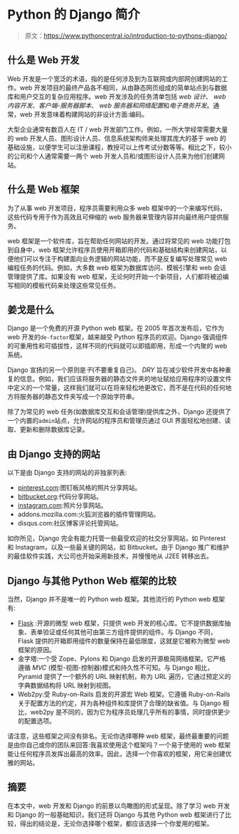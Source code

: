 # Python 的 Django 简介

> 原文：<https://www.pythoncentral.io/introduction-to-pythons-django/>

## 什么是 Web 开发

Web 开发是一个宽泛的术语，指的是任何涉及到为互联网或内部网创建网站的工作。web 开发项目的最终产品各不相同，从由静态网页组成的简单站点到与数据库和用户交互的复杂应用程序。web 开发涉及的任务清单包括 *web 设计*、 *web 内容开发*、*客户端-服务器脚本*、 *web 服务器和网络配置*和*电子商务开发*。通常，web 开发意味着构建网站的非设计方面:编码。

大型企业通常有数百人在 IT / web 开发部门工作。例如，一所大学经常需要大量的 web 开发人员、图形设计人员、信息系统架构师来处理其庞大的基于 web 的基础设施，以便学生可以注册课程，教授可以上传考试分数等等。相比之下，较小的公司和个人通常需要一两个 web 开发人员和/或图形设计人员来为他们创建网站。

## 什么是 Web 框架

为了从事 web 开发项目，程序员需要利用众多 web 框架中的一个来编写代码，这些代码专用于作为高效且可伸缩的 web 服务器来管理内容并向最终用户提供服务。

web 框架是一个软件库，旨在帮助任何网站的开发。通过将常见的 web 功能打包到自身中，web 框架允许程序员使用开箱即用的代码和基础结构来创建网站，以便他们可以专注于构建面向业务逻辑的网站功能，而不是反复编写处理常见 web 编程任务的代码。例如，大多数 web 框架为数据库访问、模板引擎和 web 会话管理提供了库。如果没有 web 框架，无论何时开始一个新项目，人们都将被迫编写相同的模板代码来处理这些常见任务。

## 姜戈是什么

Django 是一个免费的开源 Python web 框架。在 2005 年首次发布后，它作为 web 开发的`de-factor`框架，越来越受 Python 程序员的欢迎。Django 强调组件的可重用性和可插拔性，这样不同的代码就可以即插即用，形成一个内聚的 web 系统。

Django 宣扬的另一个原则是*干*(不要重复自己)。 *DRY* 旨在减少软件开发中各种重复的信息。例如，我们应该将服务器的静态文件夹的地址赋给应用程序的设置文件中定义的一个常量，这样我们就可以在将来轻松地更改它，而不是在代码的任何地方将服务器的静态文件夹写成一个原始字符串。

除了为常见的 web 任务(如数据库交互和会话管理)提供库之外，Django 还提供了一个内置的`admin`站点，允许网站的程序员和管理员通过 GUI 界面轻松地创建、读取、更新和删除数据库记录。

## 由 Django 支持的网站

以下是由 Django 支持的网站的非独家列表:

*   [pinterest.com](https://www.pinterest.com/ "Pinterest"):图钉板风格的照片分享网站。
*   [bitbucket.org](https://bitbucket.org/ "Bitbucket"):代码分享网站。
*   [instagram.com](https://instagram.com/ "Instagram"):照片分享网站。
*   addons.mozilla.com:火狐浏览器的插件管理网站。
*   disqus.com:社区博客评论托管网站。

如你所见，Django 完全有能力托管一些最受欢迎的社交分享网站，如 Pinterest 和 Instagram，以及一些最关键的网站，如 Bitbucket。由于 Django 推广和维护的最佳软件实践，大公司也开始采用新技术，并慢慢地从 J2EE 转移出去。

## Django 与其他 Python Web 框架的比较

当然，Django 并不是唯一的 Python web 框架。其他流行的 Python web 框架有:

*   [Flask](https://flask.palletsprojects.com/en/2.0.x/ "Flask") :开源的微型 web 框架，只提供 web 开发的核心库。它不提供数据库抽象、表单验证或任何其他可由第三方组件提供的组件。与 Django 不同，Flask 提供的开箱即用组件的数量保持在最低限度，这就是它被称为微型 web 框架的原因。
*   金字塔:一个受 Zope、Pylons 和 Django 启发的开源极简网络框架。它严格遵循 *MVC* (模型-视图-控制器)模式和持久性不可知。与 Django 相比，Pyramid 提供了一个额外的 URL 映射机制，称为 URL 遍历，它通过预定义的字典数据结构将 URL 映射到视图。
*   Web2py:受 Ruby-on-Rails 启发的开源宏 Web 框架。它遵循 Ruby-on-Rails 关于配置方法的约定，并为各种组件和库提供了合理的缺省值。与 Django 相比，web2py 是不同的，因为它为程序员处理几乎所有的事情，同时提供更少的配置选项。

请注意，这些框架之间没有排名。无论你选择哪种 web 框架，最终最重要的问题是由你自己或你的团队来回答:我喜欢使用这个框架吗？一个易于使用的 web 框架能让任何程序员发挥出最高的效率。因此，选择一个你喜欢的框架，用它来创建优雅的网站。

## 摘要

在本文中，web 开发和 Django 的前景以鸟瞰图的形式呈现。除了学习 web 开发和 Django 的一般基础知识，我们还将 Django 与其他 Python web 框架进行了比较，得出的结论是，无论你选择哪个框架，都应该选择一个你爱用的框架。